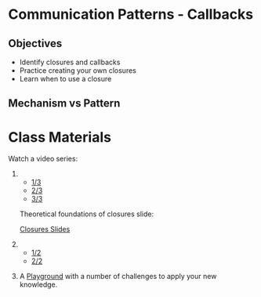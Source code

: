 # Communication Patterns - Callbacks

## Objectives

- Identify closures and callbacks
- Practice creating your own closures
- Learn when to use a closure

## Mechanism vs Pattern

# Class Materials

Watch a video series:

1. 
    - [1/3](https://youtu.be/PO8CwljIqUM)
    - [2/3](https://youtu.be/CxJOnxwoyYY)
    - [3/3](https://youtu.be/wzsnC2iLpBQ)

    Theoretical foundations of closures slide:

    [Closures Slides](slides.pdf)
    
2. - [1/2](https://youtu.be/73ZQVwoRTHE)
   - [2/2](https://youtu.be/22TCYl8hVNU)

3. A [Playground](closures-challenges.playground) with a number of challenges to apply your new knowledge.